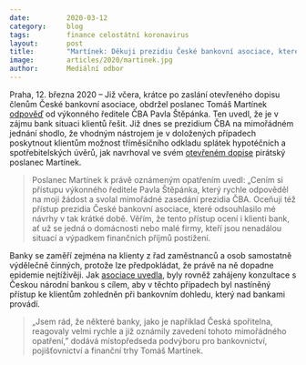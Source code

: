 ```yaml
---
date:         2020-03-12
category:     blog
tags:         finance celostátní koronavirus 
layout:       post
title:        "Martínek: Děkuji prezidiu České bankovní asociace, které vyslyšelo moji žádost ohledně možnosti odkladu splátek vzhledem ke koronavirové nákaze"
image:        articles/2020/martinek.jpg
author:       Mediální odbor
--- 
```



 

Praha, 12. března 2020 – Již včera, krátce po zaslání otevřeného dopisu členům České bankovní asociace, obdržel poslanec Tomáš Martínek [odpověď](https://www.pirati.cz/assets/pdf/odpoved-cba.pdf) od výkonného ředitele ČBA Pavla Štěpánka. Ten uvedl, že je v zájmu bank situaci klientů řešit. Již dnes se prezidium ČBA na mimořádném jednání shodlo, že vhodným nástrojem je v doložených případech poskytnout klientům možnost tříměsíčního odkladu splátek hypotéčních a spotřebitelských úvěrů, jak navrhoval ve svém [otevřeném dopise](https://www.pirati.cz/tiskove-zpravy/cba-splaceni-hypotek.html) pirátský poslanec Martínek. 

> Poslanec Martínek k právě oznámeným opatřením uvedl: „Cením si přístupu výkonného ředitele Pavla Štěpánka, který rychle odpověděl na moji žádost a svolal mimořádné zasedání prezidia ČBA. Oceňuji též přístup prezidia České bankovní asociace, které odsouhlasilo mé návrhy v tak krátké době. Věřím, že tento přístup ocení i klienti bank, ať už se jedná o domácnosti nebo malé firmy, kteří jsou nenadálou situací a výpadkem finančních příjmů postižení. 

Banky se zaměří zejména na klienty z řad zaměstnanců a osob samostatně výdělečně činných, protože lze předpokládat, že právě na ně dopadne epidemie nejtíživěji. Jak [asociace uvedla](https://cbaonline.cz/prohlaseni-cba-o-prijeti-mimoradneho-opatreni-bankami), byly rovněž zahájeny konzultace s Českou národní bankou s cílem, aby v těchto případech byl nastíněný přístup ke klientům zohledněn při bankovním dohledu, který nad bankami provádí.


> „Jsem rád, že některé banky, jako je například Česká spořitelna, reagovaly velmi rychle a již oznámily zavedení tohoto mimořádného opatření,” dodává místopředseda podvýboru pro bankovnictví, pojišťovnictví a finanční trhy Tomáš Martínek.
